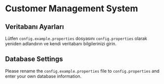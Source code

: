 # Customer Management System

## Veritabanı Ayarları

Lütfen `config.example.properties` dosyasını `config.properties` olarak yeniden adlandırın ve kendi veritabanı bilgilerinizi girin.

## Database Settings
Please rename the `config.example.properties` file to `config.properties` and enter your own database information.

